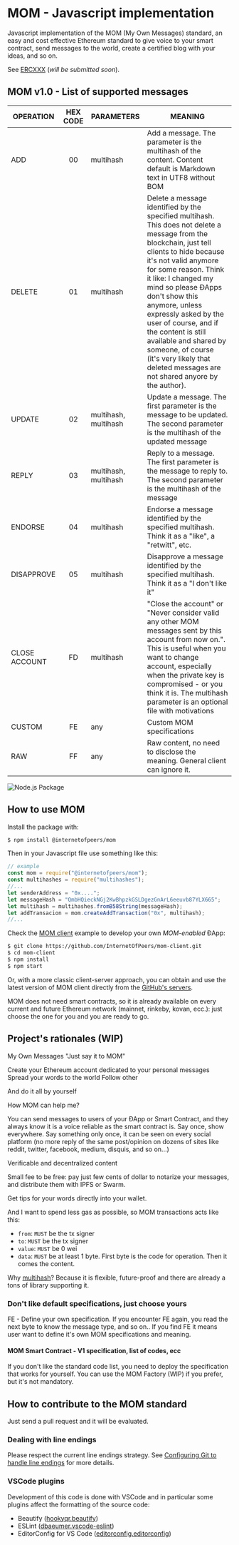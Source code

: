 # MOM - Javascript implementation

Javascript implementation of the MOM (My Own Messages) standard, an easy and cost effective Ethereum standard to give voice to your smart contract, send messages to the world, create a certified blog with your ideas, and so on.

See [ERCXXX](#) (_will be submitted soon_).

## MOM v1.0 - List of supported messages

| OPERATION | HEX CODE  | PARAMETERS | MEANING 			|
|--------|:------------:|------------|-------------------|
| ADD | 00       | multihash  | Add a message. The parameter is the multihash of the content. Content default is Markdown text in UTF8 without BOM |
| DELETE | 01	   | multihash | Delete a message identified by the specified multihash. This does not delete a message from the blockchain, just tell clients to hide because it's not valid anymore for some reason. Think it like: I changed my mind so please ÐApps don't show this anymore, unless expressly asked by the user of course, and if the content is still available and shared by someone, of course (it's very likely that deleted messages are not shared anyore by the author). |
| UPDATE | 02       | multihash, multihash | Update a message. The first parameter is the message to be updated. The second parameter is the multihash of the updated message |
| REPLY | 03       | multihash, multihash | Reply to a message. The first parameter is the message to reply to. The second parameter is the multihash of the message
| ENDORSE | 04	   | multihash | Endorse a message identified by the specified multihash. Think it as a "like", a "retwitt", etc. |
| DISAPPROVE | 05  | multihash | Disapprove a message identified by the specified multihash. Think it as a "I don't like it" |
| CLOSE ACCOUNT | FD | multihash | "Close the account" or "Never consider valid any other MOM messages sent by this account from now on.". This is  useful when you want to change account, especially when the private key is compromised - or you think it is. The multihash parameter is an optional file with motivations |
| CUSTOM | FE	   | any | Custom MOM specifications
| RAW | FF	   | any | Raw content, no need to disclose the meaning. General client can ignore it.

![Node.js Package](https://github.com/InternetOfPeers/mom/workflows/Node.js%20Package/badge.svg)

## How to use MOM

Install the package with:

```bash
$ npm install @internetofpeers/mom
```
Then in your Javascript file use something like this:

```javascript
// example
const mom = require("@internetofpeers/mom");
const multihashes = require("multihashes");
//...
let senderAddress = "0x....";
let messageHash = "QmbHQieckNGj2KwBhpzkGSLDgezGnArL6eeuvb87YLX665";
let multihash = multihashes.fromB58String(messageHash);
let addTransacion = mom.createAddTransaction("0x", multihash);
//...
```

Check the [MOM client](https://github.com/InternetOfPeers/mom-client.git) example to develop your own _MOM-enabled_ ÐApp:

```bash
$ git clone https://github.com/InternetOfPeers/mom-client.git
$ cd mom-client
$ npm install
$ npm start
```
Or, with a more classic client-server approach, you can obtain and use the latest version of MOM client directly from the [GitHub's servers](https://internetofpeers.github.io/mom-client).

MOM does not need smart contracts, so it is already available on every current and future Ethereum network (mainnet, rinkeby, kovan, ecc.): just choose the one for you and you are ready to go.



## Project's rationales (WIP)

My Own Messages
"Just say it to MOM"

Create your Ethereum account dedicated to your personal messages
Spread your words to the world
Follow other

And do it all by yourself

How MOM can help me?

You can send messages to users of your ÐApp or Smart Contract, and they always know it is a voice reliable as the smart contract is.
Say once, show everywhere. Say something only once, it can be seen on every social platform (no more reply of the same post/opinion on dozens of sites like reddit, twitter, facebook, medium, disquis, and so on...)

Verificable and decentralized content

Small fee to be free: pay just few cents of dollar to notarize your messages, and distribute them with IPFS or Swarm.

Get tips for your words directly into your wallet.


And I want to spend less gas as possible, so MOM transactions acts like this:

- `from`: `MUST` be the tx signer
- `to`: `MUST` be the tx signer
- `value`: `MUST` be 0 wei
- `data`: `MUST` be at least 1 byte. First byte is the code for operation. Then it comes the content.

Why [multihash](https://github.com/multiformats/multihash)? Because it is flexible, future-proof and there are already a tons of library supporting it.

### Don't like default specifications, just choose yours
FE - Define your own specification. If you encounter FE again, you read the next byte to know the message type, and so on..
If you find FE it means user want to define it's own MOM specifications and meaning.

#### MOM Smart Contract - V1 specification, list of codes, ecc
If you don't like the standard code list, you need to deploy the specification that works for yourself. You can use the MOM Factory (WIP) if you prefer, but it's not mandatory.

## How to contribute to the MOM standard
Just send a pull request and it will be evaluated.

### Dealing with line endings
Please respect the current line endings strategy. See [Configuring Git to handle line endings](https://help.github.com/en/articles/dealing-with-line-endings) for more details.

### VSCode plugins
Development of this code is done with VSCode and in particular some plugins affect the formatting of the source code:
- Beautify ([hookyqr.beautify](https://marketplace.visualstudio.com/items?itemName=HookyQR.beautify))
- ESLint ([dbaeumer.vscode-eslint](https://marketplace.visualstudio.com/items?itemName=dbaeumer.vscode-eslint))
- EditorConfig for VS Code ([editorconfig.editorconfig](https://marketplace.visualstudio.com/items?itemName=EditorConfig.EditorConfig))
